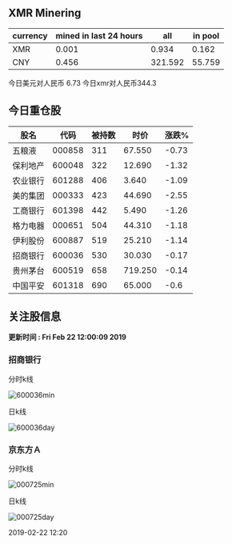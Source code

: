 ## XMR Minering

|currency|mined in last 24 hours|all|in pool|
|---|---|---|---|
|XMR|0.001|0.934|0.162|
|CNY|0.456|321.592|55.759|

今日美元对人民币 6.73	今日xmr对人民币344.3


## 今日重仓股 

|股名|代码|被持数|时价|涨跌%|
|---|---|---|---|---|
|五粮液|000858|311|67.550|-0.73|
|保利地产|600048|322|12.690|-1.32|
|农业银行|601288|406|3.640|-1.09|
|美的集团|000333|423|44.690|-2.55|
|工商银行|601398|442|5.490|-1.26|
|格力电器|000651|504|44.310|-1.18|
|伊利股份|600887|519|25.210|-1.14|
|招商银行|600036|530|30.030|-0.17|
|贵州茅台|600519|658|719.250|-0.14|
|中国平安|601318|690|65.000|-0.6|

## 关注股信息
**更新时间 : Fri Feb 22 12:00:09 2019**
### 招商银行 
分时k线

![600036min](http://image.sinajs.cn/newchart/min/n/sh600036.gif)

日k线

![600036day](http://image.sinajs.cn/newchart/daily/n/sh600036.gif)

### 京东方Ａ 
分时k线

![000725min](http://image.sinajs.cn/newchart/min/n/sz000725.gif)

日k线

![000725day](http://image.sinajs.cn/newchart/daily/n/sz000725.gif)

2019-02-22 12:20
